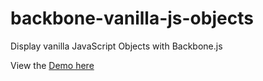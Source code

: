 backbone-vanilla-js-objects
===========================

Display vanilla JavaScript Objects with Backbone.js

View the [Demo here](http://amiuhle.github.io/backbone-vanilla-js-objects/)
